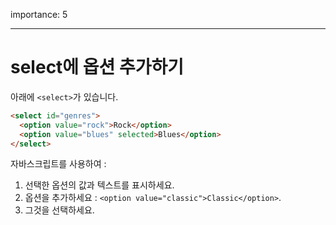 importance: 5

---

# select에 옵션 추가하기

아래에 `<select>`가 있습니다.

```html
<select id="genres">
  <option value="rock">Rock</option>
  <option value="blues" selected>Blues</option>
</select>
```

자바스크립트를 사용하여 :

1. 선택한 옵션의 값과 텍스트를 표시하세요.
2. 옵션을 추가하세요 : `<option value="classic">Classic</option>`.
3. 그것을 선택하세요.
